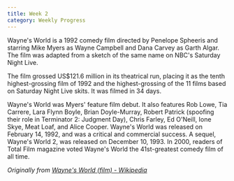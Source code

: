 ```yaml
---
title: Week 2
category: Weekly Progress
---
```


Wayne's World is a 1992 comedy film directed by Penelope Spheeris and starring Mike Myers as Wayne Campbell and Dana Carvey as Garth Algar. The film was adapted from a sketch of the same name on NBC's Saturday Night Live.

<!-- more -->

The film grossed US$121.6 million in its theatrical run, placing it as the tenth highest-grossing film of 1992 and the highest-grossing of the 11 films based on Saturday Night Live skits. It was filmed in 34 days.

Wayne's World was Myers' feature film debut. It also features Rob Lowe, Tia Carrere, Lara Flynn Boyle, Brian Doyle-Murray, Robert Patrick (spoofing their role in Terminator 2: Judgment Day), Chris Farley, Ed O'Neill, Ione Skye, Meat Loaf, and Alice Cooper. Wayne's World was released on February 14, 1992, and was a critical and commercial success. A sequel, Wayne's World 2, was released on December 10, 1993. In 2000, readers of Total Film magazine voted Wayne's World the 41st-greatest comedy film of all time.

_Originally from [Wayne's World (film) - Wikipedia](https://en.wikipedia.org/wiki/Wayne%27s_World_(film))_
